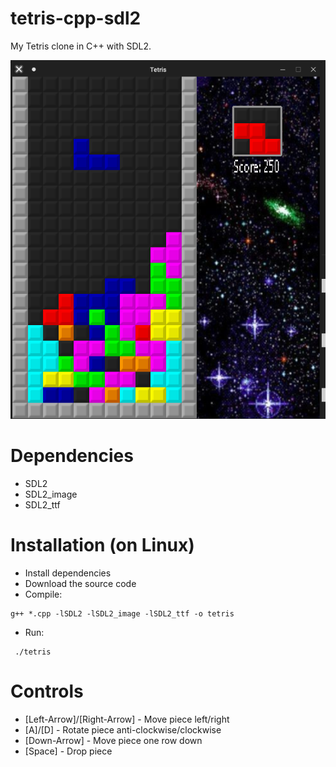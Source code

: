 # tetris-cpp-sdl2

My Tetris clone in C++ with SDL2.

![Screenshot](tetris.png)

# Dependencies
  * SDL2
  * SDL2_image
  * SDL2_ttf
 
# Installation (on Linux)
  * Install dependencies
  * Download the source code
  * Compile:
  ```
  g++ *.cpp -lSDL2 -lSDL2_image -lSDL2_ttf -o tetris
  ```
  * Run:
  ```
   ./tetris
  ```
  
# Controls
  * [Left-Arrow]/[Right-Arrow] - Move piece left/right
  * [A]/[D] - Rotate piece anti-clockwise/clockwise
  * [Down-Arrow] - Move piece one row down
  * [Space] - Drop piece
